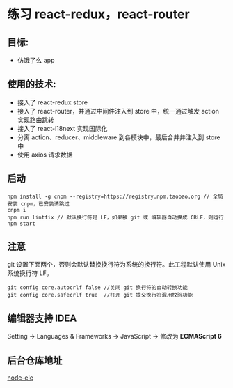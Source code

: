 # 练习 react-redux，react-router

## 目标:
* 仿饿了么 app

## 使用的技术:
* 接入了 react-redux store
* 接入了 react-router，并通过中间件注入到 store 中，统一通过触发 action 实现路由跳转
* 接入了 react-i18next 实现国际化
* 分离 action、reducer、middleware 到各模块中，最后合并并注入到 store 中
* 使用 axios 请求数据

## 启动
```
npm install -g cnpm --registry=https://registry.npm.taobao.org // 全局安装 cnpm，已安装请跳过
cnpm i
npm run lintfix // 默认换行符是 LF，如果被 git 或 编辑器自动换成 CRLF，则运行
npm start
```

## 注意
git 设置下面两个，否则会默认替换换行符为系统的换行符。此工程默认使用 Unix 系统换行符 LF。
```
git config core.autocrlf false //关闭 git 换行符的自动转换功能
git config core.safecrlf true  //打开 git 提交换行符混用校验功能
```

## 编辑器支持 IDEA
Setting -> Languages & Frameworks -> JavaScript -> 修改为 **ECMAScript 6**
    
## 后台仓库地址
[node-ele](https://github.com/liangxinwei/node-ele)
